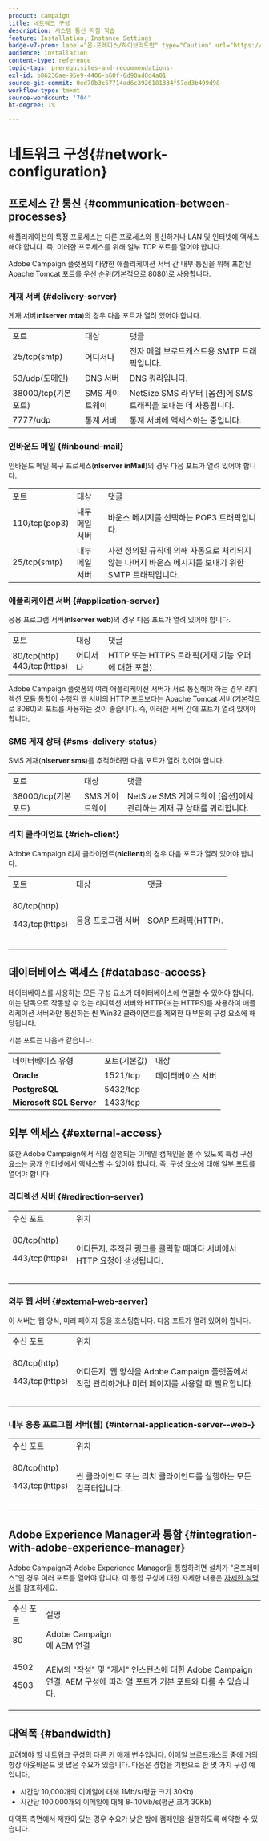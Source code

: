 ```yaml
---
product: campaign
title: 네트워크 구성
description: 시스템 통신 지침 학습
feature: Installation, Instance Settings
badge-v7-prem: label="온-프레미스/하이브리드만" type="Caution" url="https://experienceleague.adobe.com/docs/campaign-classic/using/installing-campaign-classic/architecture-and-hosting-models/hosting-models-lp/hosting-models.html?lang=ko" tooltip="온-프레미스 및 하이브리드 배포에만 적용"
audience: installation
content-type: reference
topic-tags: prerequisites-and-recommendations-
exl-id: b86236ae-95e9-4406-b60f-6d90ad0d4a01
source-git-commit: 0ed70b3c57714ad6c3926181334f57ed3b409d98
workflow-type: tm+mt
source-wordcount: '704'
ht-degree: 1%

---
```


# 네트워크 구성{#network-configuration}



## 프로세스 간 통신 {#communication-between-processes}

애플리케이션의 특정 프로세스는 다른 프로세스와 통신하거나 LAN 및 인터넷에 액세스해야 합니다. 즉, 이러한 프로세스를 위해 일부 TCP 포트를 열어야 합니다.

Adobe Campaign 플랫폼의 다양한 애플리케이션 서버 간 내부 통신을 위해 포함된 Apache Tomcat 포트를 우선 순위(기본적으로 8080)로 사용합니다.

### 게재 서버 {#delivery-server}

게재 서버(**nlserver mta**)의 경우 다음 포트가 열려 있어야 합니다.

<table> 
 <tbody> 
  <tr> 
   <td> 포트<br /> </td> 
   <td> 대상<br /> </td> 
   <td> 댓글<br /> </td> 
  </tr> 
  <tr> 
   <td> 25/tcp(smtp)<br /> </td> 
   <td> 어디서나<br /> </td> 
   <td> 전자 메일 브로드캐스트용 SMTP 트래픽입니다.<br /> </td> 
  </tr> 
  <tr> 
   <td> 53/udp(도메인)<br /> </td> 
   <td> DNS 서버<br /> </td> 
   <td> DNS 쿼리입니다.<br /> </td> 
  </tr> 
  <tr> 
   <td> 38000/tcp(기본 포트)<br /> </td> 
   <td> SMS 게이트웨이<br /> </td> 
   <td> NetSize SMS 라우터 [옵션]에 SMS 트래픽을 보내는 데 사용됩니다.<br /> </td> 
  </tr> 
  <tr> 
   <td> 7777/udp<br /> </td> 
   <td> 통계 서버<br /> </td> 
   <td> 통계 서버에 액세스하는 중입니다.<br /> </td> 
  </tr> 
 </tbody> 
</table>

### 인바운드 메일 {#inbound-mail}

인바운드 메일 복구 프로세스(**nlserver inMail**)의 경우 다음 포트가 열려 있어야 합니다.

<table> 
 <tbody> 
  <tr> 
   <td> 포트<br /> </td> 
   <td> 대상<br /> </td> 
   <td> 댓글<br /> </td> 
  </tr> 
  <tr> 
   <td> 110/tcp(pop3)<br /> </td> 
   <td> 내부 메일 서버<br /> </td> 
   <td> 바운스 메시지를 선택하는 POP3 트래픽입니다.<br /> </td> 
  </tr> 
  <tr> 
   <td> 25/tcp(smtp)<br /> </td> 
   <td> 내부 메일 서버<br /> </td> 
   <td> 사전 정의된 규칙에 의해 자동으로 처리되지 않는 나머지 바운스 메시지를 보내기 위한 SMTP 트래픽입니다.<br /> </td> 
  </tr> 
 </tbody> 
</table>

### 애플리케이션 서버 {#application-server}

응용 프로그램 서버(**nlserver web**)의 경우 다음 포트가 열려 있어야 합니다.

<table> 
 <tbody> 
  <tr> 
   <td> 포트<br /> </td> 
   <td> 대상<br /> </td> 
   <td> 댓글<br /> </td> 
  </tr> 
  <tr> 
   <td> 80/tcp(http)<br /> 443/tcp(https)<br /> </td> 
   <td> 어디서나<br /> </td> 
   <td> HTTP 또는 HTTPS 트래픽(게재 기능 오퍼에 대한 포함).<br /> </td> 
  </tr> 
 </tbody> 
</table>

Adobe Campaign 플랫폼의 여러 애플리케이션 서버가 서로 통신해야 하는 경우 리디렉션 모듈 통합이 수행된 웹 서버의 HTTP 포트보다는 Apache Tomcat 서버(기본적으로 8080)의 포트를 사용하는 것이 좋습니다. 즉, 이러한 서버 간에 포트가 열려 있어야 합니다.

### SMS 게재 상태 {#sms-delivery-status}

SMS 게재(**nlserver sms**)를 추적하려면 다음 포트가 열려 있어야 합니다.

<table> 
 <tbody> 
  <tr> 
   <td> 포트<br /> </td> 
   <td> 대상<br /> </td> 
   <td> 댓글<br /> </td> 
  </tr> 
  <tr> 
   <td> 38000/tcp(기본 포트)<br /> </td> 
   <td> SMS 게이트웨이<br /> </td> 
   <td> NetSize SMS 게이트웨이 [옵션]에서 관리하는 게재 큐 상태를 쿼리합니다.<br /> </td> 
  </tr> 
 </tbody> 
</table>

### 리치 클라이언트 {#rich-client}

Adobe Campaign 리치 클라이언트(**nlclient**)의 경우 다음 포트가 열려 있어야 합니다.

<table> 
 <tbody> 
  <tr> 
   <td> 포트<br /> </td> 
   <td> 대상<br /> </td> 
   <td> 댓글<br /> </td> 
  </tr> 
  <tr> 
   <td><p> 80/tcp(http)</p><p>443/tcp(https)</p><br /> </td> 
   <td> 응용 프로그램 서버<br /> </td> 
   <td> SOAP 트래픽(HTTP).<br /> </td> 
  </tr> 
 </tbody> 
</table>

## 데이터베이스 액세스 {#database-access}

데이터베이스를 사용하는 모든 구성 요소가 데이터베이스에 연결할 수 있어야 합니다. 이는 단독으로 작동할 수 있는 리디렉션 서버와 HTTP(또는 HTTPS)를 사용하여 애플리케이션 서버와만 통신하는 씬 Win32 클라이언트를 제외한 대부분의 구성 요소에 해당됩니다.

기본 포트는 다음과 같습니다.

<table> 
 <tbody> 
  <tr> 
   <td> 데이터베이스 유형<br /> </td> 
   <td> 포트(기본값)<br /> </td> 
   <td> 대상<br /> </td> 
  </tr> 
  <tr> 
   <td> <strong>Oracle</strong><br /> </td> 
   <td> 1521/tcp<br /> </td> 
   <td> 데이터베이스 서버<br /> </td> 
  </tr> 
  <tr> 
   <td> <strong>PostgreSQL</strong><br /> </td> 
   <td> 5432/tcp<br /> </td> 
  </tr> 
  <tr> 
   <td> <strong>Microsoft SQL Server</strong><br /> </td> 
   <td> 1433/tcp<br /> </td> 
  </tr> 
 </tbody> 
</table>

## 외부 액세스 {#external-access}

또한 Adobe Campaign에서 직접 실행되는 이메일 캠페인을 볼 수 있도록 특정 구성 요소는 공개 인터넷에서 액세스할 수 있어야 합니다. 즉, 구성 요소에 대해 일부 포트를 열어야 합니다.

### 리디렉션 서버 {#redirection-server}

<table> 
 <tbody> 
  <tr> 
   <td> 수신 포트<br /> </td> 
   <td> 위치<br /> </td> 
  </tr> 
  <tr> 
   <td><p> 80/tcp(http)</p><p> 443/tcp(https)</p><br /> </td> 
   <td> 어디든지. 추적된 링크를 클릭할 때마다 서버에서 HTTP 요청이 생성됩니다.<br /> </td> 
  </tr> 
 </tbody> 
</table>

### 외부 웹 서버 {#external-web-server}

이 서버는 웹 양식, 미러 페이지 등을 호스팅합니다. 다음 포트가 열려 있어야 합니다.

<table> 
 <tbody> 
  <tr> 
   <td> 수신 포트<br /> </td> 
   <td> 위치<br /> </td> 
  </tr> 
  <tr> 
   <td><p> 80/tcp(http)</p><p> 443/tcp(https)</p><br /> </td> 
   <td> 어디든지. 웹 양식을 Adobe Campaign 플랫폼에서 직접 관리하거나 미러 페이지를 사용할 때 필요합니다.<br /> </td> 
  </tr> 
 </tbody> 
</table>

### 내부 응용 프로그램 서버(웹) {#internal-application-server--web-}

<table> 
 <tbody> 
  <tr> 
   <td> 수신 포트<br /> </td> 
   <td> 위치<br /> </td> 
  </tr> 
  <tr> 
   <td><p> 80/tcp(http)</p><p> 443/tcp(https)</p><br /> </td> 
   <td> 씬 클라이언트 또는 리치 클라이언트를 실행하는 모든 컴퓨터입니다.<br /> </td> 
  </tr> 
 </tbody> 
</table>

## Adobe Experience Manager과 통합 {#integration-with-adobe-experience-manager}

Adobe Campaign과 Adobe Experience Manager을 통합하려면 설치가 &quot;온프레미스&quot;인 경우 여러 포트를 열어야 합니다. 이 통합 구성에 대한 자세한 내용은 [자세한 설명서](../../integrations/using/about-adobe-experience-manager.md)를 참조하세요.

<table> 
 <tbody> 
  <tr> 
   <td> 수신 포트<br /> </td> 
   <td> 설명<br /> </td> 
  </tr> 
  <tr> 
   <td> 80<br /> </td> 
   <td> Adobe Campaign<br />에 AEM 연결 </td> 
  </tr> 
  <tr> 
   <td><p> 4502</p><p> 4503</p><br /> </td> 
   <td> AEM의 "작성" 및 "게시" 인스턴스에 대한 Adobe Campaign 연결. AEM 구성에 따라 열 포트가 기본 포트와 다를 수 있습니다.<br /> </td> 
  </tr> 
 </tbody> 
</table>

## 대역폭 {#bandwidth}

고려해야 할 네트워크 구성의 다른 키 매개 변수입니다. 이메일 브로드캐스트 중에 거의 항상 아웃바운드 및 많은 수요가 있습니다. 다음은 경험을 기반으로 한 몇 가지 구성 예입니다.

* 시간당 10,000개의 이메일에 대해 1Mb/s(평균 크기 30Kb)
* 시간당 100,000개의 이메일에 대해 8~10Mb/s(평균 크기 30Kb)

대역폭 측면에서 제한이 있는 경우 수요가 낮은 밤에 캠페인을 실행하도록 예약할 수 있습니다.
